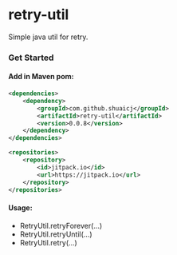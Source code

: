 # retry-util

Simple java util for retry.

### Get Started

#### Add in Maven pom:
```xml
<dependencies>
    <dependency>
        <groupId>com.github.shuaicj</groupId>
        <artifactId>retry-util</artifactId>
        <version>0.0.8</version>
    </dependency>
</dependencies>

<repositories>
    <repository>
        <id>jitpack.io</id>
        <url>https://jitpack.io</url>
    </repository>
</repositories>
```

#### Usage:
- RetryUtil.retryForever(...)
- RetryUtil.retryUntil(...)
- RetryUtil.retry(...)
